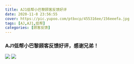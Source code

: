 ```yaml
---
title: AJ1低帮小巴黎顾客反馈好评
date: 2020-11-8 23:56:55
cover: https://pic.yupoo.com/ptbxcp/455316ee/156eeefa.jpg
tags: [AJ,AJ1,低帮]
categories: [顾客反馈]
---
```


###  AJ1低帮小巴黎顾客反馈好评，感谢兄弟！
![](https://pic.yupoo.com/ptbxcp/27dbf764/12a34398.jpg)
![](https://pic.yupoo.com/ptbxcp/455316ee/156eeefa.jpg)


